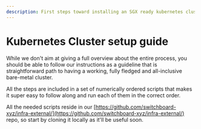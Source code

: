 ```yaml
---
description: First steps toward installing an SGX ready kubernetes cluster.
---
```


# Kubernetes Cluster setup guide

While we don't aim at giving a full overview about the entire process, you should be able to follow our instructions as a guideline that is straightforward path to having a working, fully fledged and all-inclusive bare-metal cluster.

All the steps are included in a set of numerically ordered scripts that makes it super easy to follow along and run each of them in the correct order.

All the needed scripts reside in our [https://github.com/switchboard-xyz/infra-external/](https://github.com/switchboard-xyz/infra-external/) repo, so start by cloning it locally as it'll be useful soon.
